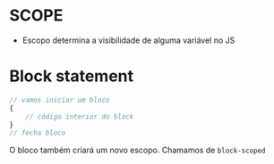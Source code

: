 # SCOPE

* Escopo determina a visibilidade de alguma variável no JS

# Block statement 
```js
// vamos iniciar um bloco
{
    // código interior do block
}
// fecha bloco
```

O bloco também criará um novo escopo. Chamamos de `block-scoped`
